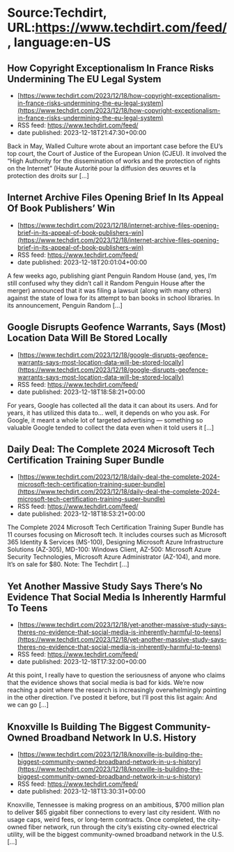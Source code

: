 # Source:Techdirt, URL:https://www.techdirt.com/feed/, language:en-US

## How Copyright Exceptionalism In France Risks Undermining The EU Legal System
 - [https://www.techdirt.com/2023/12/18/how-copyright-exceptionalism-in-france-risks-undermining-the-eu-legal-system](https://www.techdirt.com/2023/12/18/how-copyright-exceptionalism-in-france-risks-undermining-the-eu-legal-system)
 - RSS feed: https://www.techdirt.com/feed/
 - date published: 2023-12-18T21:47:30+00:00

Back in May, Walled Culture wrote about an important case before the EU’s top court, the Court of Justice of the European Union (CJEU). It involved the “High Authority for the dissemination of works and the protection of rights on the Internet” (Haute Autorité pour la diffusion des œuvres et la protection des droits sur [&#8230;]

## Internet Archive Files Opening Brief In Its Appeal Of Book Publishers’ Win
 - [https://www.techdirt.com/2023/12/18/internet-archive-files-opening-brief-in-its-appeal-of-book-publishers-win](https://www.techdirt.com/2023/12/18/internet-archive-files-opening-brief-in-its-appeal-of-book-publishers-win)
 - RSS feed: https://www.techdirt.com/feed/
 - date published: 2023-12-18T20:01:04+00:00

A few weeks ago, publishing giant Penguin Random House (and, yes, I’m still confused why they didn’t call it Random Penguin House after the merger) announced that it was filing a lawsuit (along with many others) against the state of Iowa for its attempt to ban books in school libraries. In its announcement, Penguin Random [&#8230;]

## Google Disrupts Geofence Warrants, Says (Most) Location Data Will Be Stored Locally
 - [https://www.techdirt.com/2023/12/18/google-disrupts-geofence-warrants-says-most-location-data-will-be-stored-locally](https://www.techdirt.com/2023/12/18/google-disrupts-geofence-warrants-says-most-location-data-will-be-stored-locally)
 - RSS feed: https://www.techdirt.com/feed/
 - date published: 2023-12-18T18:58:21+00:00

For years, Google has collected all the data it can about its users. And for years, it has utilized this data to&#8230; well, it depends on who you ask. For Google, it meant a whole lot of targeted advertising &#8212; something so valuable Google tended to collect the data even when it told users it [&#8230;]

## Daily Deal: The Complete 2024 Microsoft Tech Certification Training Super Bundle
 - [https://www.techdirt.com/2023/12/18/daily-deal-the-complete-2024-microsoft-tech-certification-training-super-bundle](https://www.techdirt.com/2023/12/18/daily-deal-the-complete-2024-microsoft-tech-certification-training-super-bundle)
 - RSS feed: https://www.techdirt.com/feed/
 - date published: 2023-12-18T18:53:21+00:00

The Complete 2024 Microsoft Tech Certification Training Super Bundle has 11 courses focusing on Microsoft tech. It includes courses such as Microsoft 365 Identity &#38; Services (MS-100), Designing Microsoft Azure Infrastructure Solutions (AZ-305), MD-100: Windows Client, AZ-500: Microsoft Azure Security Technologies, Microsoft Azure Administrator (AZ-104), and more. It&#8217;s on sale for $80. Note: The Techdirt [&#8230;]

## Yet Another Massive Study Says There’s No Evidence That Social Media Is Inherently Harmful To Teens
 - [https://www.techdirt.com/2023/12/18/yet-another-massive-study-says-theres-no-evidence-that-social-media-is-inherently-harmful-to-teens](https://www.techdirt.com/2023/12/18/yet-another-massive-study-says-theres-no-evidence-that-social-media-is-inherently-harmful-to-teens)
 - RSS feed: https://www.techdirt.com/feed/
 - date published: 2023-12-18T17:32:00+00:00

At this point, I really have to question the seriousness of anyone who claims that the evidence shows that social media is bad for kids. We’re now reaching a point where the research is increasingly overwhelmingly pointing in the other direction. I’ve posted it before, but I’ll post this list again: And we can go [&#8230;]

## Knoxville Is Building The Biggest Community-Owned Broadband Network In U.S. History
 - [https://www.techdirt.com/2023/12/18/knoxville-is-building-the-biggest-community-owned-broadband-network-in-u-s-history](https://www.techdirt.com/2023/12/18/knoxville-is-building-the-biggest-community-owned-broadband-network-in-u-s-history)
 - RSS feed: https://www.techdirt.com/feed/
 - date published: 2023-12-18T13:30:31+00:00

Knoxville, Tennessee is making progress on an ambitious, $700 million plan to deliver $65 gigabit fiber connections to every last city resident. With no usage caps, weird fees, or long-term contracts. Once completed, the city-owned fiber network, run through the city&#8217;s existing city-owned electrical utility, will be the biggest community-owned broadband network in the U.S. [&#8230;]

